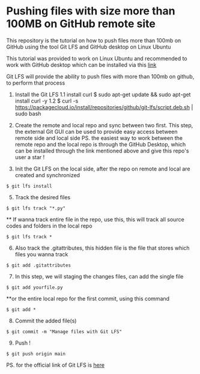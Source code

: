 # Pushing files with size more than 100MB on GitHub remote site
This repository is the tutorial on how to push files more than 100mb on GitHub using the tool Git LFS and GitHub desktop on Linux Ubuntu

This tutorial was provided to work on Linux Ubuntu and recommended to work with GitHub desktop which can be installed via
this [link](https://gist.github.com/berkorbay/6feda478a00b0432d13f1fc0a50467f1)

Git LFS will provide the ability to push files with more than 100mb on github, to perform that process

1. Install the Git LFS
1.1 install curl 
$ sudo apt-get update && sudo apt-get install curl -y
1.2
$ curl -s https://packagecloud.io/install/repositories/github/git-lfs/script.deb.sh | sudo bash

3. Create the remote and local repo and sync between two first. This step, the external Git GUI can be used to provide
easy access between remote side and local side
PS. the easiest way to work between the remote repo and the local repo is through the GitHub Desktop, which can be
installed through the link mentioned above and give this repo's user a star !

4. Init the Git LFS on the local side, after the repo on remote and local are created and synchronized
```
$ git lfs install
```

5. Track the desired files
```
$ git lfs track "*.py"
```
** If wanna track entire file in the repo, use this, this will track all  source codes and folders in the local repo
```
$ git lfs track *
```

6. Also track the .gitattributes, this hidden file is the file that stores which files you wanna track
```
$ git add .gitattributes
```

7. In this step, we will staging the changes files, can add the single file
```
$ git add yourfile.py
```
**or the entire local repo for the first commit, using this command
```
$ git add *
```

8. Commit the added file(s)
```
$ git commit -m "Manage files with Git LFS"
```

9. Push !
```
$ git push origin main
```

PS. for the official link of Git LFS is [here](https://git-lfs.github.com/)

